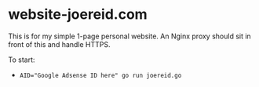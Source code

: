 # website-joereid.com

This is for my simple 1-page personal website. An Nginx proxy should sit in front of this and handle HTTPS.

To start:
* `AID="Google Adsense ID here" go run joereid.go` 
